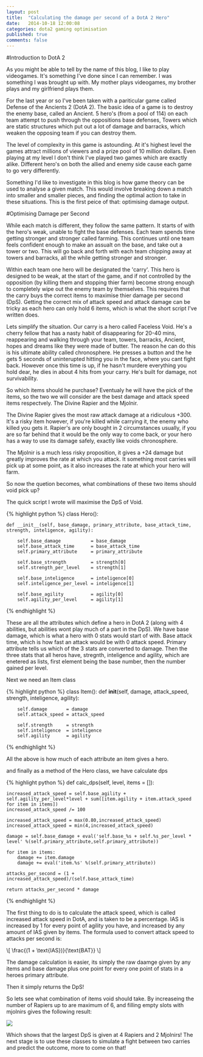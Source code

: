 ```yaml
---
layout: post
title:  "Calculating the damage per second of a DotA 2 Hero"
date:   2014-10-18 12:00:08
categories: dota2 gaming optimisation
published: true 
comments: false
---
```


#Introduction to DotA 2

As you might be able to tell by the name of this blog, I like to play videogames.
It's something I've done since I can remember. I was something I was brought up with. 
My mother plays videogames, my brother plays and my girlfriend plays them.

For the last year or so I've been taken with a pariticular game called Defense of the Ancients 2 (DotA 2).
The basic idea of a game is to destroy the enemy base, called an Ancient. 
5 hero's (from a pool of 114) on each team attempt to push through the oppositions base defenses, Towers which are static structures which put out a lot of damage  and barracks, which weaken the opposing team if you can destroy them.

The level of complexity in this game is astounding.
At it's highest level the games attract millions of viewers and a prize pool of 10 million dollars.
Even playing at my level I don't think I've played two games which are exactly alike.
Different hero's on both the allied and enemy side cause each game to go very differently.

Something I'd like to investigate in this blog is how game theory can be used to analyse a given match. 
This would involve breaking down a match into smaller and smaller pieces, and finding the optimal action to take in these situations.
This is the first peice of that: optimising damage output.

#Optimising Damage per Second

While each match is different, they follow the same pattern.
It starts of with the hero's weak, unable to fight the base defenses.
Each team spends time getting stronger and stronger called farming.
This continues until one team feels confident enough to make an assualt on the base, and take out a tower or two. 
This will go back and forth with each team chipping away at towers and barracks, all the while getting stronger and stronger.

Within each team one hero will be designated the 'carry'.
This hero is designed to be weak, at the start of the game, and if not controlled by the opposition (by killing them and stopping thier farm) become strong enough to completely wipe out the enemy team by themselves.
This requires that the carry buys the correct items to maximise thier damage per second (DpS).
Getting the correct mix of attack speed and attack damage can be tricky as each hero can only hold 6 items, which is what the short script I've written does. 


Lets simplify the situation. Our carry is a hero called Faceless Void. 
He's a cherry fellow that has a nasty habit of disappearing for 20-40 mins, reappearing and walking through your team, towers, barracks, Ancient, hopes and dreams like they were made of butter.
The reason he can do this is his ultimate ability called chronosphere.
He presses a button and the he gets 5 seconds of uninterupted hitting you in the face, where you cant fight back.
However once this time is up, if he hasn't murdere everything you hold dear, he dies in about 4 hits from your carry.
He's built for damage, not survivability.

So which items should he purchase? Eventualy he will have the pick of the items, so the two we will consider are the best damage and attack speed items respectvely. The Divine Rapier and the Mjolnir.

The Divine Rapier gives the most raw attack damage at a ridiculous +300.
It's a risky item however, if you're killed while carrying it, the enemy who killed you gets it.
Rapier's are only bought in 2 circumstances usually, if you are so far behind that it would be the only way to come back, or your hero has a way to use its damage safely, exactly like voids chronosphere.

The Mjolnir is a much less risky proposition, it gives a +24 damage but greatly improves the rate at which you attack. 
It something most carries will pick up at some point, as it also increases the rate at which your hero will farm.

So now the quetion becomes, what combinations of these two items should void pick up?

The quick script I wrote will maximise the DpS of Void.

{% highlight python %}
class Hero():
     
    def __init__(self, base_damage, primary_attribute, base_attack_time, strength, inteligence, agility):
        
        self.base_damage           = base_damage
        self.base_attack_time      = base_attack_time
        self.primary_attribute     = primary_attribute
        
        self.base_strength         = strength[0]
        self.strength_per_level    = strength[1]
        
        self.base_inteligence      = inteligence[0]
        self.inteligence_per_level = inteligence[1]
        
        self.base_agility          = agility[0]
        self.agility_per_level     = agility[1]
{% endhighlight %}


These are all the attributes which define a hero in DotA 2 (along with 4 abilities, but abilities wont play much of a part in the DpS).
We have base damage, which is what a hero with 0 stats would start of with.
Base attack time, which is how fast an attack would be with 0 attack speed.
Primary attribute tells us which of the 3 stats are converted to damage.
Then the three stats that all heros have, stregnth, inteligence and agility, which are enetered as lists, first element being the base number, then the number gained per level.

Next we need an Item class


{% highlight python %}
class Item():
    def __init__(self, damage, attack_speed, strength, inteligence, agility):
        
        self.damage       = damage
        self.attack_speed = attack_speed
        
        self.strength     = strength
        self.inteligence  = inteligence
        self.agility      = agility
{% endhighlight %}

All the above is how much of each attribute an item gives a hero.

and finally as a method of the Hero class, we have calculate dps

{% highlight python %}
def calc_dps(self, level, items = []):
         
    increased_attack_speed = self.base_agility + self.agility_per_level*level + sum([item.agility + item.attack_speed for item in items])
    increased_attack_speed /= 100 
    
    increased_attack_speed = max(0.80,increased_attack_speed)
    increased_attack_speed = min(4,increased_attack_speed) 
    
    damage = self.base_damage + eval('self.base_%s + self.%s_per_level * level' %(self.primary_attribute,self.primary_attribute))
    
    for item in items:
        damage += item.damage
        damage += eval('item.%s' %(self.primary_attribute))
        
    attacks_per_second = (1 + increased_attack_speed)/(self.base_attack_time)
    
    return attacks_per_second * damage
{% endhighlight %}

The first thing to do is to calculate the attack speed, which is called increased attack speed in DotA, and is taken to be a percentage.
IAS is increased by 1 for every point of agility you have, and increased by any amount of IAS given by items.
The formula used to convert attack speed to attacks per second is: 

\\[ \\frac{(1 + \text{IAS})}{\text{BAT}} \\]

The damage calculation is easier, its simply the raw daamge given by any items and base damage plus one point for every one point of stats in a heroes primary attribute.

Then it simply returns the DpS!

So lets see what combination of items void should take. By increaseing the number of Rapiers up to are maximum of 6, and filling empty slots with mjolnirs gives the following result:

![]({{site.baseurl}}/_assets/images/fvoid.png)

Which shows that the largest DpS is given at 4 Rapiers and 2 Mjolnirs!
The next stage is to use these classes to simulate a fight between two carries and predict the outcome, more to come on that! 
